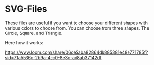 # SVG-Files

These files are useful if you want to choose your different shapes with various colors to choose from. You can choose from three shapes. The Circle, Square, and Triangle.

Here how it works:

https://www.loom.com/share/06ce5aba82864db885381e48e771785f?sid=71a5536c-2b9a-4ec0-8e3c-ad8ab37142df